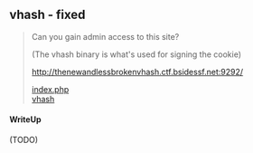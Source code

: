 ## vhash - fixed

> Can you gain admin access to this site?
> 
>(The vhash binary is what's used for signing the cookie)
>
> http://thenewandlessbrokenvhash.ctf.bsidessf.net:9292/
>
>    [index.php](./lib/index.php) <br>
>    [vhash](./lib/vhash)

#### WriteUp

(TODO)